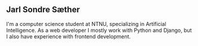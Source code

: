 ## Jarl Sondre Sæther

I'm a computer science student at NTNU, specializing in Artificial Intelligence. As a web developer I mostly work with Python and Django, but I also have experience with frontend development. 

<!--
**jarlsondre/jarlsondre** is a ✨ _special_ ✨ repository because its `README.md` (this file) appears on your GitHub profile.

Here are some ideas to get you started:

- 🔭 I’m currently working on ...
- 🌱 I’m currently learning ...
- 👯 I’m looking to collaborate on ...
- 🤔 I’m looking for help with ...
- 💬 Ask me about ...
- 📫 How to reach me: ...
- 😄 Pronouns: ...
- ⚡ Fun fact: ...
-->
